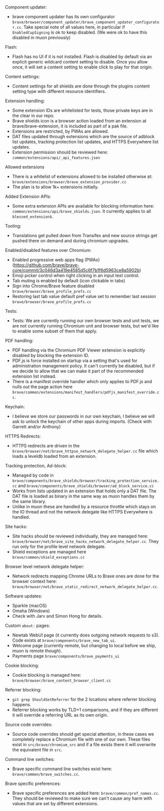 Component updater:
- brave component updater has its own configurator 
 `brave/browser/component_updater/brave_component_updater_configurator.cc`. Take special note of all values here, in particular if `EnabledCupSigning` is ok to keep disabled. (We were ok to have this disabled in muon previously)

Flash:
- Flash has no UI if it is not installed.  Flash is disabled by default via an explicit generic wildcard content setting to disable. Once you allow once, it will set a content setting to enable click to play for that origin.

Content settings:
- Content settings for all shields are done through the plugins content setting type with different resource identifiers.

Extension handling:
- Some extension IDs are whitelisted for tests, those private keys are in the clear in our repo.
- Brave shields icon is a browser action loaded from an extension at brave/brave-extension, it is included as part of a pak file.
- Extensions are restricted, by PWAs are allowed.
- DAT files updated through extensions which are the source of adblock list updates, tracking protection list updates, and HTTPS Everywhere list updates.
- Extension permission should be reviewed here: `common/extensions/api/_api_features.json`

Allowed extensions
- There is a whitelist of extensions allowed to be installed otherwise at: `brave/extensions/browser/brave_extension_provider.cc`
- The plan is to allow 1k+ extensions initially.

Added Extension APIs:
- Some extra extension APIs are available for blocking information here: `common/extensions/api/brave_shields.json`.  It currently applies to all `blessed_extension`s.

Tooling:
- Translations get pulled down from Transifex and new source strings get pushed there on demand and during chromium upgrades.

Enabled/disabled features over Chromium:
- Enabled progressive web apps flag (PWAs) (https://github.com/brave/brave-core/commit/3c046d3a419e4585d5c6f7b1f6d5963ce8a5902b)
- Emoji picker control when right clicking in an input text control.
- Tab muting is enabled by default (icon clickable in tabs)
- Sign into Chrome/Brave feature disabled `brave/browser/brave_profile_prefs.cc`
- Restoring last tab value default pref value set to remember last session `brave/browser/brave_profile_prefs.cc`

Tests:
- Tests: We are currently running our own browser tests and unit tests, we are not currently running Chromium unit and browser tests, but we'd like to enable some subset of them that apply.

PDF handling:
- PDF handling via the Chromium PDF Viewer extension is explicitly disabled by blocking the extension ID.
- PDF.js is force installed on startup via a setting that's used for administration management policy. It can't currently be disabled, but if we decide to allow that we can make it part of the recommended extension list instead.
- There is a manifest override handler which only applies to PDF.js and nulls out the page action here `brave/common/extensions/manifest_handlers/pdfjs_manifest_override.cc`.

Keychain:
- I believe we store our passwords in our own keychain, I believe we will ask to unlock the keychain of other apps during imports.  (Check with Garrett and/or Anthony)

HTTPS Redirects:
- HTTPS redirects are driven in the `brave/browser/net/brave_httpse_network_delegate_helper.cc` file which loads a leveldb loaded from an extension.

Tracking protection, Ad-block:
- Managed by code in `brave/components/brave_shields/browser/tracking_protection_service.cc` and `brave/components/brave_shields/browser/ad_block_service.cc`
- Works from lists updated in an extension that holds only a DAT file. The DAT file is loaded as binary in the same way as muon handles them by the same library.
- Unlike in muon these are handled by a resource throttle which stays on the IO thread and not the network delegate like HTTPS Everywhere is handled.

Site hacks:
- Site hacks should be reviewed individually, they are managed here: `brave/browser/net/brave_site_hacks_network_delegate_helper.cc`. They run only for the profile level network delegate.
- Shield exceptions are managed here `brave/common/shield_exceptions.cc`

Browser level network delegate helper:
- Network redirects mapping Chrome URLs to Brave ones are done for the browser context here: `brave/browser/net/brave_static_redirect_network_delegate_helper.cc`.

Software updates:
- Sparkle (macOS)
- Omaha (Windows)
- Check with Jarv and Simon Hong for details.

Custom `about:` pages:
- Newtab WebUI page (it currently does outgoing network requests to s3). Code exists at `brave/components/brave_new_tab_ui`.
- Welcome page (currently remote, but changing to local before we ship, muon is remote though).
- Payments page `brave/components/brave_payments_ui`

Cookie blocking:
- Cookie blocking is managed here: `brave/browser/brave_content_browser_client.cc`

Referrer blocking:
- `git grep ShouldSetReferrer` for the 2 locations where referrer blocking happens.
- Referrer blocking works by TLD+1 comparisons, and if they are different it will override a referring URL as its own origin.

Source code overrides:
- Source code overrides should get special attention, in these cases we completely replace a Chromium file with one of our own.  These files exist in `src/brave/chromium_src` and if a file exists there it will overwrite the equivalent file in `src`.

Command line switches:
- Brave specific command line switches exist here: `brave/common/brave_switches.cc`.

Brave specific preferences:
- Brave specific preferences are added here: `brave/common/pref_names.cc`.  They should be reviewed to make sure we can't cause any harm with values that are set by different extensions.